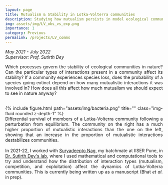 ```yaml
---
layout: page
title: Mutualism & Stability in Lotka-Volterra communities
description: Studying how mutualism persists in model ecological communities
img: assets/img/LV_obs_vs_exp.png
importance: 1
category: Previous
permalink: /projects/LV_comms
---
```


<i> May 2021 - July 2022 <br>
Supervisor: Prof. Sutirth Dey </i>

<div style="text-align: justify">

Which processes govern the stability of ecological communities in nature? Can the particular types of interactions present in a community affect its stability? If a community experiences species loss, does the probability of a species going extinct depend on how many mutualistic interactions it was involved in? How does all this affect how much mutualism we should expect to see in nature anyway?<br>
<br>
<div class="row">
    <div class="col-sm mt-3 mt-md-0">
        {% include figure.html path="assets/img/bacteria.png" title="" class="img-fluid rounded z-depth-1" %}
    </div>
</div>
<div class="caption">
Differential survival of members of a Lotka-Volterra community following a perturbation from equilibrium. The community on the right has a much higher proportion of mutualistic interactions than the one on the left, showing that an increase in the proportion of mutualistic interactions destabilizes communities.
</div>
<br>
In 2021-22, I worked with <a href = 'https://scholar.google.co.in/citations?user=Xx2YilYAAAAJ&hl=en'>Suryadeepto Nag</a>, my batchmate at IISER Pune, in <a href = "https://sites.google.com/a/acads.iiserpune.ac.in/sdlab/pbl-iiser-p">Dr. Sutirth Dey's lab</a>, where I used mathematical and computational tools to try and understand how the distribution of interaction types (mutualism, competition, and exploitation) affect the dynamics of Lotka-Volterra communities. This is currently being written up as a manuscript (Bhat <i>et al.</i> in prep).

</div>
